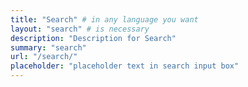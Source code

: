 ```yaml
---
title: "Search" # in any language you want
layout: "search" # is necessary
description: "Description for Search"
summary: "search"
url: "/search/"
placeholder: "placeholder text in search input box"
---
```


